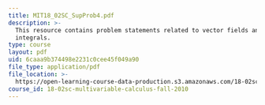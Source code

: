 ```yaml
---
title: MIT18_02SC_SupProb4.pdf
description: >-
  This resource contains problem statements related to vector fields and line
  integrals.
type: course
layout: pdf
uid: 6caaa9b374498e2231c0cee45f049a90
file_type: application/pdf
file_location: >-
  https://open-learning-course-data-production.s3.amazonaws.com/18-02sc-multivariable-calculus-fall-2010/6caaa9b374498e2231c0cee45f049a90_MIT18_02SC_SupProb4.pdf
course_id: 18-02sc-multivariable-calculus-fall-2010
---
```

